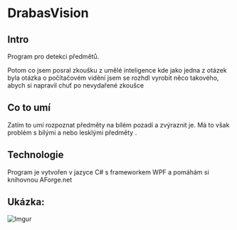 # DrabasVision

## Intro
Program pro detekci předmětů.

Potom co jsem posral zkoušku z umělé inteligence kde jako jedna z otázek byla otázka o počítačovém vidění 
jsem se rozhdl vyrobit něco takového, abych si napravil chuť po nevydařené zkoušce

## Co to umí
Zatím to umí rozpoznat předměty na bílém pozadí a zvýraznit je. Má to však problém s bílými a nebo lesklými předměty .

## Technologie
Program je vytvořen v jazyce C# s frameworkem WPF a pomáhám si knihovnou AForge.net

## Ukázka:

![Imgur](https://media.giphy.com/media/llyvuZt3ZyZhLWx9R0/giphy.gif)
